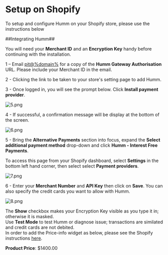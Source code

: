 <h1>Setup on Shopify</h1>

To setup and configure Humm on your Shopify store, please use the instructions below
<br/>

##Integrating Humm##

<div class="panel">
  You will need your <b>Merchant ID</b> and an <b>Encryption Key</b> handy before continuing with the installation.
</div>

1 – Email <a href="mailto:pit@%domain%?Subject=Humm URL Request (Shopify)&body=Hi, %0D%0A%0D%0AMy Merchant ID is: %0D%0A%0D%0AI would like to setup Humm on my Shopify site. %0D%0A%0D%0AThanks,%0D%0A%0D%0A">pit@%domain%</a> for a copy of the **Humm Gateway Authorisation** URL. Please include your Merchant ID in the email.

2 - Clicking the link to be taken to your store's setting page to add Humm.

3 - Once logged in, you will see the prompt below. Click **Install payment provider**.

![5.png](/img/platforms/shopify/5.png)

4 - If successful, a confirmation message will be display at the bottom of the screen.

![6.png](/img/platforms/shopify/6.png)

5 - Bring the **Alternative Payments** section into focus, expand the **Select additional payment method** drop-down and click **Humm - Interest Free Payments**.

<div class="panel">
	To access this page from your Shopify dashboard, select <b>Settings</b> in the bottom left hand corner, then select select <b>Payment providers</b>.
</div>

![7.png](/img/platforms/shopify/7.png)

6 - Enter your **Merchant Number** and **API Key** then click on **Save**. You can also specify the credit cards you want to allow with Humm.

![8.png](/img/platforms/shopify/8.png)

<div class="panel">
  The <b>Show</b> checkbox makes your Encryption Key visible as you type it in; otherwise it is masked. 
</div>

<div class="panel">
  Use <b>Test Mode</b> to test Humm or diagnose issue; transactions are similated and credit cards are not debited.
</div>

<div class="panel">
  In order to add the Price-info widget as below, please see the Shopify instructions <a href="../../price-info/%no_weekly_shopify%">here</a>.
</div>

<p class="price">
    <span><strong>Product Price</strong>:</span>
    <span id="priceinfo" class="woocommerce-Price-amount amount">
        <span class="woocommerce-Price-currencySymbol">$</span>1400.00
    </span>
</p>
<script class="oxipay-price-info" id="my-id" src="http://widgets.%domain%/content/scripts/payments.js?price-selector=%23priceinfo"></script>
</br>
